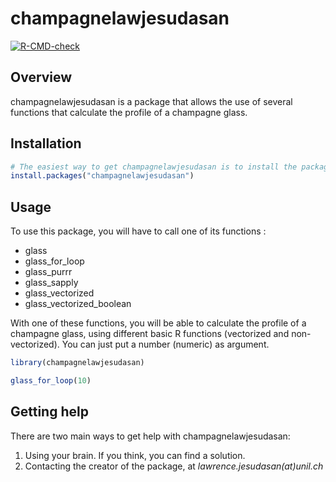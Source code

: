 # champagnelawjesudasan

<!-- badges: start -->

[![R-CMD-check](https://github.com/ptds2023/champagnelawjesudasan/actions/workflows/R-CMD-check.yml/badge.svg)](https://github.com/ptds2023/champagnelawjesudasan/actions/workflows/R-CMD-check.yml)
<!-- badges: end -->


## Overview

champagnelawjesudasan is a package that allows the use of several functions that calculate the profile of a champagne glass.

## Installation

``` r
# The easiest way to get champagnelawjesudasan is to install the package:
install.packages("champagnelawjesudasan")
```

## Usage 

To use this package, you will have to call one of its functions :
- glass
- glass_for_loop
- glass_purrr
- glass_sapply
- glass_vectorized
- glass_vectorized_boolean

With one of these functions, you will be able to calculate the profile of a champagne glass, using different basic R functions (vectorized and non-vectorized).
You can just put a number (numeric) as argument. 

``` r
library(champagnelawjesudasan)

glass_for_loop(10)
```

## Getting help

There are two main ways to get help with champagnelawjesudasan:

1.  Using your brain. If you think, you can find a solution.
2.  Contacting the creator of the package, at *lawrence.jesudasan(at)unil.ch*



